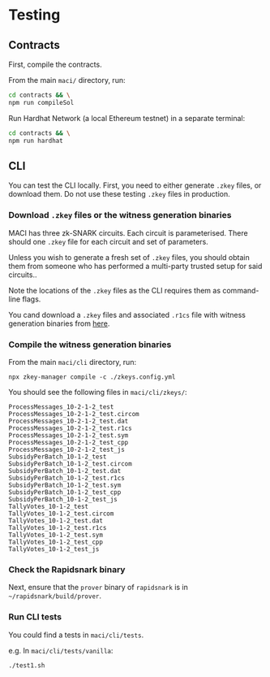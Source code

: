 # Testing

## Contracts

First, compile the contracts.

From the main `maci/` directory, run:


```bash
cd contracts && \
npm run compileSol
```

Run Hardhat Network (a local Ethereum testnet) in a separate terminal:

```bash
cd contracts && \
npm run hardhat
```

## CLI

You can test the CLI locally. First, you need to either generate `.zkey` files,
or download them. Do not use these testing `.zkey` files in production.

### Download `.zkey` files or the witness generation binaries

MACI has three zk-SNARK circuits. Each circuit is parameterised. There should one
`.zkey` file for each circuit and set of parameters.

Unless you wish to generate a fresh set of `.zkey` files, you should obtain
them from someone who has performed a multi-party trusted setup for said
circuits..

Note the locations of the `.zkey` files as the CLI requires them as
command-line flags.

You cand download a `.zkey` files and associated `.r1cs` file with witness generation binaries from [here](https://github.com/privacy-scaling-explorations/maci/wiki/Download-Precompiled-Circuit-and-Zkeys).

### Compile the witness generation binaries

From the main `maci/cli` directory, run:

```
npx zkey-manager compile -c ./zkeys.config.yml
```

You should see the following files in `maci/cli/zkeys/`:

```
ProcessMessages_10-2-1-2_test
ProcessMessages_10-2-1-2_test.circom
ProcessMessages_10-2-1-2_test.dat
ProcessMessages_10-2-1-2_test.r1cs
ProcessMessages_10-2-1-2_test.sym
ProcessMessages_10-2-1-2_test_cpp
ProcessMessages_10-2-1-2_test_js
SubsidyPerBatch_10-1-2_test
SubsidyPerBatch_10-1-2_test.circom
SubsidyPerBatch_10-1-2_test.dat
SubsidyPerBatch_10-1-2_test.r1cs
SubsidyPerBatch_10-1-2_test.sym
SubsidyPerBatch_10-1-2_test_cpp
SubsidyPerBatch_10-1-2_test_js
TallyVotes_10-1-2_test
TallyVotes_10-1-2_test.circom
TallyVotes_10-1-2_test.dat
TallyVotes_10-1-2_test.r1cs
TallyVotes_10-1-2_test.sym
TallyVotes_10-1-2_test_cpp
TallyVotes_10-1-2_test_js
```

### Check the Rapidsnark binary

Next, ensure that the `prover` binary of `rapidsnark` is in
`~/rapidsnark/build/prover`.

### Run CLI tests

You could find a tests in `maci/cli/tests`.

e.g. In `maci/cli/tests/vanilla`:

```bash
./test1.sh
```
